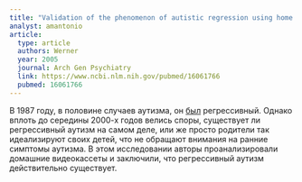 ```yaml
---
title: "Validation of the phenomenon of autistic regression using home videotapes"
analyst: amantonio
article:
  type: article
  authors: Werner
  year: 2005
  journal: Arch Gen Psychiatry
  link: https://www.ncbi.nlm.nih.gov/pubmed/16061766
  pubmed: 16061766
---
```


В 1987 году, в половине случаев аутизма, он [был](https://www.ncbi.nlm.nih.gov/pubmed/3437611) регрессивный. Однако вплоть до середины 2000-х годов велись споры, существует ли регрессивный аутизм на самом деле, или же просто родители так идеализируют своих детей, что не обращают внимания на ранние симптомы аутизма. В этом исследовании авторы проанализировали домашние видеокассеты и заключили, что регрессивный аутизм действительно существует.
